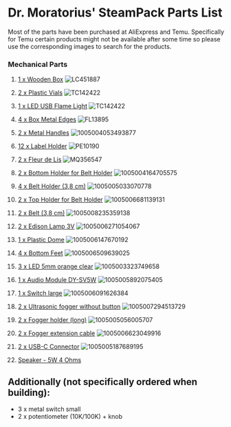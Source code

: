 # Dr. Moratorius' SteamPack Parts List

Most of the parts have been purchased at AliExpress and Temu. Specifically for Temu
certain products might not be available after some time so please use the corresponding
images to search for the products.

### Mechanical Parts
1. [1 x Wooden Box](https://www.temu.com/search_result.html?search_key=LC451887)
![LC451887](products/LC451887.jpg)

2. [2 x Plastic Vials](https://www.temu.com/search_result.html?search_key=TC142422)
![TC142422](products/TC142422.jpg)

3. [1 x LED USB Flame Light](https://de.aliexpress.com/item/1005005726585637.html)
![TC142422](products/1005007341668987.jpg)

3. [4 x Box Metal Edges](https://www.temu.com/search_result.html?search_key=FL13895)
![FL13895](products/FL13895.jpg)

4. [2 x Metal Handles](https://de.aliexpress.com/item/1005004053493877.html)
![1005004053493877](products/1005004053493877.jpg)

5. [12 x Label Holder](https://www.temu.com/search_result.html?search_key=MQ356547)
![PE10190](products/PE10190.jpg)

6. [2 x Fleur de Lis](https://www.temu.com/search_result.html?search_key=MQ356547)
![MQ356547](products/MQ356547.jpg)

7. [2 x Bottom Holder for Belt Holder](https://de.aliexpress.com/item/1005004164705575.html)
![1005004164705575](products/1005004164705575.jpg)

8. [4 x Belt Holder (3,8 cm)](https://de.aliexpress.com/item/1005005033070778.html)
![1005005033070778](products/1005005033070778.jpg)

9. [2 x Top Holder for Belt Holder](https://de.aliexpress.com/item/1005006681139131.html)
![1005006681139131](products/1005006681139131.jpg)

10. [2 x Belt (3,8 cm)](https://de.aliexpress.com/item/1005008235359138.html)
![1005008235359138](products/1005008235359138.jpg)

11. [2 x Edison Lamp 3V](https://de.aliexpress.com/item/1005006271054067.html)
![1005006271054067](products/1005006271054067.jpg)

12. [1 x Plastic Dome](https://de.aliexpress.com/item/1005006147670192.html)
![1005006147670192](products/1005006147670192.jpg)

13. [4 x Bottom Feet](https://de.aliexpress.com/item/1005006509639025.html)
![1005006509639025](products/1005006509639025.jpg)

14. [3 x LED 5mm orange clear](https://de.aliexpress.com/item/1005003323749658.html)
![1005003323749658](products/1005003323749658.jpg)

15. [1 x Audio Module DY-SV5W](https://de.aliexpress.com/item/1005005892075405.html)
![1005005892075405](products/1005005892075405.jpg)

16. [1 x Switch large](https://de.aliexpress.com/item/1005006091626384.html)
![1005006091626384](products/1005006091626384.jpg)

17. [2 x Ultrasonic fogger without button](https://de.aliexpress.com/item/1005007294513729.html)
![1005007294513729](products/1005007294513729.jpg)

18. [2 x Fogger holder (long)](https://de.aliexpress.com/item/1005005056005707.html)
![1005005056005707](products/1005005056005707.jpg)

16. [2 x Fogger extension cable](https://de.aliexpress.com/item/1005006091626384.html)
![1005006623049916](products/1005006623049916.jpg)

17. [2 x USB-C Connector](https://de.aliexpress.com/item/1005005187689195.html)
![1005005187689195](products/1005005187689195.jpg)

18. [Speaker - 5W 4 Ohms](https://www.amazon.de/dp/B0CSSSWSBQ)

## Additionally (not specifically ordered when building):
* 3 x metal switch small
* 2 x potentiometer (10K/100K) + knob

